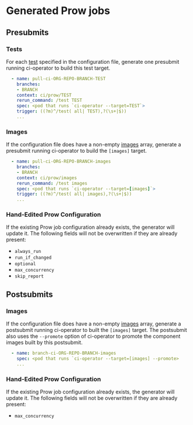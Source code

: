 # Generated Prow jobs

## Presubmits

### Tests

For each
[test](https://github.com/openshift/ci-operator/blob/master/CONFIGURATION.md#tests)
specified in the configuration file, generate one presubmit running ci-operator
to build this test target.

```yaml
  - name: pull-ci-ORG-REPO-BRANCH-TEST
    branches:
    - BRANCH
    context: ci/prow/TEST
    rerun_command: /test TEST
    spec: <pod that runs `ci-operator --target=TEST`>
    trigger: ((?m)^/test( all| TEST),?(\s+|$))
    ...
```

### Images

If the configuration file does have a non-empty
[images](https://github.com/openshift/ci-operator/blob/master/CONFIGURATION.md#images)
array, generate a presubmit running ci-operator to build the `[images]` target.


```yaml
  - name: pull-ci-ORG-REPO-BRANCH-images
    branches:
    - BRANCH
    context: ci/prow/images
    rerun_command: /test images
    spec: <pod that runs `ci-operator --target=[images]`>
    trigger: ((?m)^/test( all| images),?(\s+|$))
    ...
```

### Hand-Edited Prow Configuration

If the existing Prow job configuration already exists, the generator will update it. The
following fields will not be overwritten if they are already present:

 - `always_run`
 - `run_if_changed`
 - `optional`
 - `max_concurrency`
 - `skip_report`

## Postsubmits

### Images

If the configuration file does have a non-empty
[images](https://github.com/openshift/ci-operator/blob/master/CONFIGURATION.md#images)
array, generate a postsubmit running ci-operator to built the `[images]`
target. The postsubmit also uses the `--promote` option of ci-operator to
promote the component images built by this postsubmit.

```yaml
  - name: branch-ci-ORG-REPO-BRANCH-images
    spec: <pod that runs `ci-operator --target=[images] --promote>
    ...
```

### Hand-Edited Prow Configuration

If the existing Prow job configuration already exists, the generator will update it. The
following fields will not be overwritten if they are already present:

 - `max_concurrency`